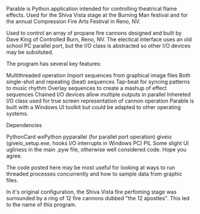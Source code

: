 Parable is Python application intended for controlling theatrical flame effects. Used for the Shiva Vista stage at the Burning Man festival and for the annual Compression Fire Arts Festival in Reno, NV.

Used to control an array of propane fire cannons designed and built by Dave King of Controlled Burn, Reno, NV. The electical interface uses an old school PC parallel port, but the I/O class is abstracted so other I/O devices may be subsituted.

The program has several key features:

Multithreaded operation
Import sequences from graphical image files
Both single-shot and repeating (beat) sequences
Tap-beat for syncing patterns to music rhythm
Overlay sequences to create a mashup of effect sequences
Chained I/O devices allow multiple outputs in parallel
Inhereted I/O class used for true screen representation of cannon operation
Parable is built with a Windows UI toolkit but could be adapted to other operating systems.

Dependencies

PythonCard
wxPython
pyparallel (for parallel port operation)
giveio (giveio_setup.exe, hooks I/O interrupts in Windows PC)
PIL
Some slight UI ugliness in the main .pyw file, otherwise well considered code. Hope you agree.

The code posted here may be most useful for looking at ways to run threaded processes concurrently and how to sample data from graphic files.

In it's original configuration, the Shiva Vista fire perfoming stage was surrounded by a ring of 12 fire cannons dubbed "the 12 apostles". This led to the name of this program.